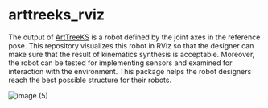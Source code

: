 # arttreeks_rviz
The output of [ArtTreeKS](https://github.com/bobbens/ArtTreeKS) is a robot defined by the joint axes in the reference pose. This repository visualizes this robot in RViz so that the designer can make sure that the result of kinematics synthesis is acceptable. Moreover, the robot can be tested for implementing sensors and examined for interaction with the environment. This package helps the robot designers reach the best possible structure for their robots.


![image (5)](https://user-images.githubusercontent.com/26231820/56378391-2d21f900-61ca-11e9-83bc-2cd0512feffd.png)

